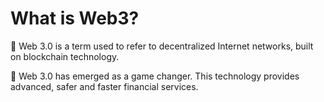 # What is Web3?

🔸 Web 3.0 is a term used to refer to decentralized Internet networks, built on blockchain technology.&#x20;

🔸 Web 3.0 has emerged as a game changer. This technology provides advanced, safer and faster financial services.
